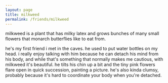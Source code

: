 ```yaml
---
layout: page
title: milkweed
permalink: /friends/milkweed
---
```


milkweed is a plant that has milky latex and grows bunches of many small flowers that monarch butterflies like to eat from. 

he's my first friend i met in the caves. he used to put water bottles on my head. i really enjoy talking with him because he can detach his mind from his body, and while that's something that normally makes me cautious, with milkweed it's beautiful. he tilts his chin up a bit and the tiny pink flowers flare open in quick succession, painting a picture. he's also kinda clumsy, probably because it's hard to coordinate your body when you're detached.
